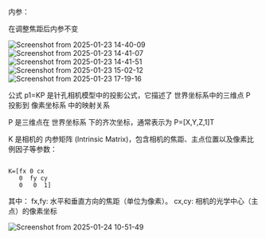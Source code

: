 内参：

在调整焦距后内参不变

![Screenshot from 2025-01-23 14-40-09](https://github.com/user-attachments/assets/60e79926-8afa-4876-b53c-090d53a2ccf4)
![Screenshot from 2025-01-23 14-41-07](https://github.com/user-attachments/assets/15eb946f-a198-4ee8-8790-d400bfc38853)
![Screenshot from 2025-01-23 14-41-51](https://github.com/user-attachments/assets/5039705d-fdbb-4d1f-a6eb-75873c9c2043)
![Screenshot from 2025-01-23 15-02-12](https://github.com/user-attachments/assets/d0f4499e-409c-494e-b6cb-d01fa37fdaab)
![Screenshot from 2025-01-23 17-19-16](https://github.com/user-attachments/assets/34688ef7-52ab-4a2b-84e0-2e97fd023b70)


公式 p1=KP 是针孔相机模型中的投影公式，它描述了 世界坐标系中的三维点 P 投影到 像素坐标系 中的映射关系

P 是三维点在 世界坐标系 下的齐次坐标，通常表示为 P=[X,Y,Z,1]T

K 是相机的 内参矩阵 (Intrinsic Matrix)，包含相机的焦距、主点位置以及像素比例因子等参数：

```

K=[fx 0 cx 
   0  fy cy
   0   0  1]

```

​其中：
fx,fy​: 水平和垂直方向的焦距（单位为像素）。
cx,cy​: 相机的光学中心（主点）的像素坐标

![Screenshot from 2025-01-24 10-51-49](https://github.com/user-attachments/assets/a23ec1f3-771c-443e-9c7d-e7f2070de4b7)
